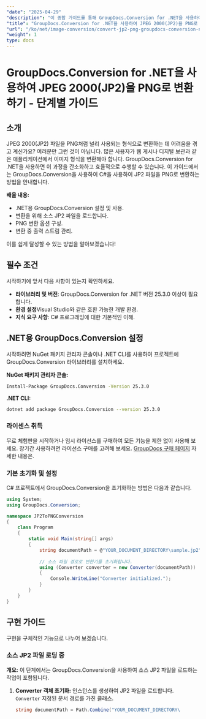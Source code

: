 ```yaml
---
"date": "2025-04-29"
"description": "이 종합 가이드를 통해 GroupDocs.Conversion for .NET을 사용하여 JP2 파일을 PNG 형식으로 변환하는 방법을 알아보세요. 웹 출판 및 디지털 보관에 적합합니다."
"title": "GroupDocs.Conversion for .NET을 사용하여 JPEG 2000(JP2)을 PNG로 변환하기 - 단계별 가이드"
"url": "/ko/net/image-conversion/convert-jp2-png-groupdocs-conversion-net/"
"weight": 1
type: docs
---
```

# GroupDocs.Conversion for .NET을 사용하여 JPEG 2000(JP2)을 PNG로 변환하기 - 단계별 가이드

## 소개

JPEG 2000(JP2) 파일을 PNG처럼 널리 사용되는 형식으로 변환하는 데 어려움을 겪고 계신가요? 여러분만 그런 것이 아닙니다. 많은 사용자가 웹 게시나 디지털 보관과 같은 애플리케이션에서 이미지 형식을 변환해야 합니다. GroupDocs.Conversion for .NET을 사용하면 이 과정을 간소화하고 효율적으로 수행할 수 있습니다. 이 가이드에서는 GroupDocs.Conversion을 사용하여 C#을 사용하여 JP2 파일을 PNG로 변환하는 방법을 안내합니다.

**배울 내용:**
- .NET용 GroupDocs.Conversion 설정 및 사용.
- 변환을 위해 소스 JP2 파일을 로드합니다.
- PNG 변환 옵션 구성.
- 변환 중 출력 스트림 관리.

이를 쉽게 달성할 수 있는 방법을 알아보겠습니다!

## 필수 조건

시작하기에 앞서 다음 사항이 있는지 확인하세요.
- **라이브러리 및 버전**: GroupDocs.Conversion for .NET 버전 25.3.0 이상이 필요합니다.
- **환경 설정**Visual Studio와 같은 호환 가능한 개발 환경.
- **지식 요구 사항**: C# 프로그래밍에 대한 기본적인 이해.

## .NET용 GroupDocs.Conversion 설정

시작하려면 NuGet 패키지 관리자 콘솔이나 .NET CLI를 사용하여 프로젝트에 GroupDocs.Conversion 라이브러리를 설치하세요.

**NuGet 패키지 관리자 콘솔:**

```bash
Install-Package GroupDocs.Conversion -Version 25.3.0
```

**\.NET CLI:**

```bash
dotnet add package GroupDocs.Conversion --version 25.3.0
```

### 라이센스 취득

무료 체험판을 시작하거나 임시 라이선스를 구매하여 모든 기능을 제한 없이 사용해 보세요. 장기간 사용하려면 라이선스 구매를 고려해 보세요. [GroupDocs 구매 페이지](https://purchase.groupdocs.com/buy) 자세한 내용은.

### 기본 초기화 및 설정

C# 프로젝트에서 GroupDocs.Conversion을 초기화하는 방법은 다음과 같습니다.

```csharp
using System;
using GroupDocs.Conversion;

namespace JP2ToPNGConversion
{
    class Program
    {
        static void Main(string[] args)
        {
            string documentPath = @"YOUR_DOCUMENT_DIRECTORY\sample.jp2";
            
            // 소스 파일 경로로 변환기를 초기화합니다.
            using (Converter converter = new Converter(documentPath))
            {
                Console.WriteLine("Converter initialized.");
            }
        }
    }
}
```

## 구현 가이드

구현을 구체적인 기능으로 나누어 보겠습니다.

### 소스 JP2 파일 로딩 중

**개요:** 이 단계에서는 GroupDocs.Conversion을 사용하여 소스 JP2 파일을 로드하는 작업이 포함됩니다.

1. **Converter 객체 초기화:**
   인스턴스를 생성하여 JP2 파일을 로드합니다. `Converter` 지정된 문서 경로를 가진 클래스.
    
   ```csharp
   string documentPath = Path.Combine("YOUR_DOCUMENT_DIRECTORY\